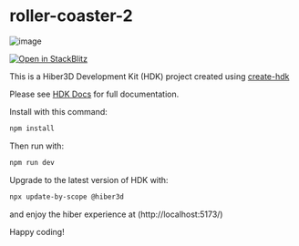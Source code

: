 # roller-coaster-2

![image](https://github.com/WilhelmBerggren/roller-coaster-2/assets/20476041/506eaa8b-25bc-4cef-ab24-eba4748bf84a)

[![Open in StackBlitz](https://developer.stackblitz.com/img/open_in_stackblitz.svg)](https://stackblitz.com/fork/github/WilhelmBerggren/roller-coaster-2?file=index.tsx)

This is a Hiber3D Development Kit (HDK) project created using [create-hdk](https://www.npmjs.com/package/create-hdk)

Please see [HDK Docs](https://developer.hiber3d.com/docs/) for full documentation.

Install with this command:

```bash
npm install
```

Then run with:

```bash
npm run dev
```

Upgrade to the latest version of HDK with:

```bash
npx update-by-scope @hiber3d
```

and enjoy the hiber experience at
(http://localhost:5173/)

Happy coding!
